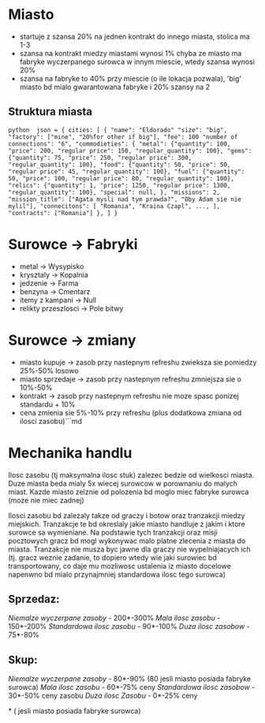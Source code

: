 # Miasto

- startuje z szansa 20% na jednen kontrakt do innego miasta, stolica ma 1-3
- szansa na kontrakt miedzy miastami wynosi 1% chyba ze miasto ma fabryke wyczerpanego surowca w innym miescie, wtedy szansa wynosi 20%
- szansa na fabryke to 40% przy miescie (o ile lokacja pozwala), 'big' miasto bd mialo gwarantowana fabryke i 20% szansy na 2

## Struktura miasta

`python 
json = {
  cities: [
    {
        "name": "Eldorado"
        "size": "big",  
        "factory": ["mine", "20%for other if big"],
        "fee": 100
        "number of connections": "6",
        "commodieties": {
          "metal": {"quantity": 100, "price": 200, "regular price": 150, "regular_quantity": 100},
          "gems": {"quantity": 75, "price": 250, "regular price": 300, "regular_quantity": 100},
          "food": {"quantity": 50, "price": 50, "regular price": 45, "regular_quantity": 100},
          "fuel": {"quantity": 50, "price": 100, "regular price": 80, "regular_quantity": 100},
          "relics": {"quantity": 1, "price": 1250, "regular price": 1300, "regular_quantity": 100},
          "special": null,
         },
        "missions": 2,
        "mission_title": ["Agata mysli nad tym prawda?", "Oby Adam sie nie mylil"],
        "connecitons": [
          "Romania", "Kraina Czapl", ...,
          ],
        "contracts": ["Romania"]
         },
         ]
}
`


# Surowce -> Fabryki 
- metal -> Wysypisko
- krysztaly -> Kopalnia
- jedzenie -> Farma
- benzyna -> Cmentarz
- itemy z kampani -> Null
- relikty przeszlosci -> Pole bitwy

# Surowce -> zmiany
- miasto kupuje -> zasob przy nastepnym refreshu zwieksza sie pomiedzy 25%-50% losowo
- miasto sprzedaje -> zasob przy nastepnym refreshu zmniejsza sie o 10%-50%
- kontrakt -> zasob przy nastepnym refreshu nie moze spasc ponizej standardu + 10%
- cena zmienia sie 5%-10% przy refreshu (plus dodatkowa zmiana od ilosci zasobu)```md

# Mechanika handlu

Ilosc zasobu (tj maksymalna ilosc stuk) zalezec bedzie od wielkosci miasta. Duze miasta beda mialy 5x wiecej surowcow w porownaniu do malych miast.
Kazde miasto zelznie od polozenia bd moglo miec fabryke surowca (moze nie miec zadnej)

Ilosci zasobu bd zalezaly takze od graczy i botow oraz tranzakcji miedzy miejskich. 
Tranzakcje te bd okreslaly jakie miasto handluje z jakim i ktore surowce sa wymieniane.
Na podstawie tych tranzakcji oraz misji pocztowych gracz bd mogl wykonywac malo platne zlecenia z miasta do miasta.
Tranzakcje nie musza byc jawne dla graczy nie wypelniajacych ich (tj. gracz weznie zadanie, to dopiero wtedy wie jaki surowiec bd
transportowany, co daje mu mozliwosc ustalenia iz miasto docelowe napenwno bd mialo przynajmniej standardowa ilosc tego surowca)

## Sprzedaz:
*Niemalze wyczerpane zasoby* - 200\*-300%
*Mala ilosc zasobu* - 150\*-200%
*Standardowa ilosc zasobu* - 90\*-100%
*Duza ilosc zasobow* -  75\*-80%

## Skup:
*Niemalze wyczerpane zasoby* - 80\*-90% (80 jesli miasto posiada fabryke surowca)
*Mala ilosc zasobu* - 60\*-75% ceny 
*Standardowa ilosc zasobow* - 30\*-50% ceny zasobu
*Duza ilosc Zasobu* - 0\*-25% ceny

\* ( jesli miasto posiada fabryke surowca)
```
